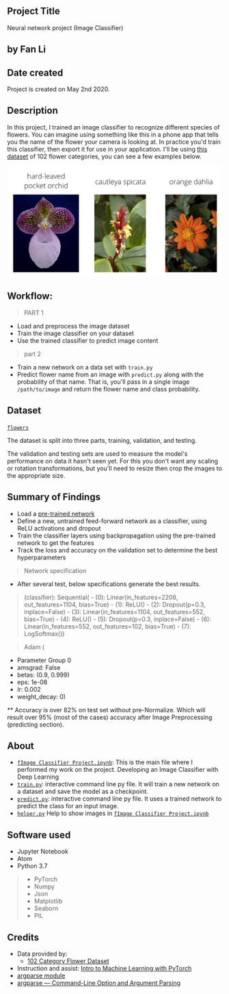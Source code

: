 ## Project Title
Neural network project (Image Classifier)

## by Fan Li

## Date created
Project is created on May 2nd 2020.


## Description
In this project, I trained an image classifier to recognize different species of flowers. You can imagine using something like this in a phone app that tells you the name of the flower your camera is looking at. In practice you'd train this classifier, then export it for use in your application. I'll be using [this dataset](http://www.robots.ox.ac.uk/~vgg/data/flowers/102/index.html) of 102 flower categories, you can see a few examples below.

<img src='assets/Flowers.png' width=500px>



## Workflow:
> PART 1
* Load and preprocess the image dataset
* Train the image classifier on your dataset
* Use the trained classifier to predict image content

> part 2
+ Train a new network on a data set with `train.py`
+ Predict flower name from an image with `predict.py` along with the probability of that name. That is, you'll pass in a single image `/path/to/image` and return the flower name and class probability.



## Dataset

[`flowers`](https://github.com/victorlifan/Neural-network-project-Image-Classifier-/tree/master/flowers)

 The dataset is split into three parts, training, validation, and testing.

The validation and testing sets are used to measure the model's performance on data it hasn't seen yet. For this you don't want any scaling or rotation transformations, but you'll need to resize then crop the images to the appropriate size.

 ## Summary of Findings

 * Load a [pre-trained network](http://pytorch.org/docs/master/torchvision/models.html)
 * Define a new, untrained feed-forward network as a classifier, using ReLU activations and dropout
 * Train the classifier layers using backpropagation using the pre-trained network to get the features
 * Track the loss and accuracy on the validation set to determine the best hyperparameters

 > Network specification
 + After several test, below specifications generate the best results.

 > (classifier): Sequential(
      - (0): Linear(in_features=2208, out_features=1104, bias=True)
      - (1): ReLU()
      - (2): Dropout(p=0.3, inplace=False)
      - (3): Linear(in_features=1104, out_features=552, bias=True)
      - (4): ReLU()
      - (5): Dropout(p=0.3, inplace=False)
      - (6): Linear(in_features=552, out_features=102, bias=True)
      - (7): LogSoftmax())

 > Adam (
  - Parameter Group 0
  -   amsgrad: False
  -   betas: (0.9, 0.999)
  -   eps: 1e-08
  -   lr: 0.002
  -   weight_decay: 0)

** Accuracy is over 82% on test set without pre-Normalize. Which will result over 95% (most of the cases) accuracy after Image Preprocessing (predicting section).


 ## About
+ [`fImage Classifier Project.ipynb`](https://github.com/victorlifan/Neural-network-project-Image-Classifier-/blob/master/Image%20Classifier%20Project.ipynb): This is the main file where I performed my work on the project. Developing an Image Classifier with Deep Learning
+ [`train.py`](https://github.com/victorlifan/Neural-network-project-Image-Classifier-/blob/master/train.py): interactive command line py file. It will train a new network on a dataset and save the model as a checkpoint.
+ [`predict.py`](https://github.com/victorlifan/Neural-network-project-Image-Classifier-/blob/master/predict.py): interactive command line py file. It uses a trained network to predict the class for an input image.
+ [`helper.py`](https://github.com/victorlifan/Neural-network-project-Image-Classifier-/blob/master/helper.py) Help to show images in [`fImage Classifier Project.ipynb`](https://github.com/victorlifan/Neural-network-project-Image-Classifier-/blob/master/Image%20Classifier%20Project.ipynb)

## Software used
+ Jupyter Notebook
+ Atom
+ Python 3.7
> + PyTorch
> + Numpy
> + Json
> + Matplotlib
> + Seaborn
> + PIL



## Credits
+ Data provided by:
    + [102 Category Flower Dataset](http://www.robots.ox.ac.uk/~vgg/data/flowers/102/index.html)
+ Instruction and assist: [Intro to Machine Learning with PyTorch](https://www.udacity.com/course/intro-to-machine-learning-nanodegree--nd229)
+ [ argparse module](https://docs.python.org/3/library/argparse.html)
+ [argparse — Command-Line Option and Argument Parsing](https://pymotw.com/3/argparse/)
